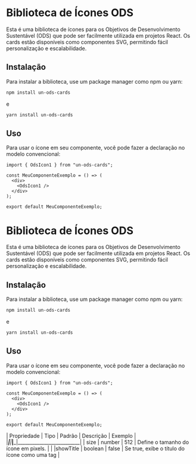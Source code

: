 # Biblioteca de Ícones ODS

Esta é uma biblioteca de ícones para os Objetivos de Desenvolvimento Sustentável (ODS) que pode ser facilmente utilizada em projetos React. Os cards estão disponíveis como componentes SVG, permitindo fácil personalização e escalabilidade.

## Instalação

Para instalar a biblioteca, use um package manager como npm ou yarn:

```bash
npm install un-ods-cards
```

e

```bash
yarn install un-ods-cards
```

## Uso

Para usar o ícone em seu componente, você pode fazer a declaração no modelo convencional:

```tsx
import { OdsIcon1 } from "un-ods-cards";

const MeuComponenteExemplo = () => (
  <div>
    <OdsIcon1 />
  </div>
);

export default MeuComponenteExemplo;
```

# Biblioteca de Ícones ODS

Esta é uma biblioteca de ícones para os Objetivos de Desenvolvimento Sustentável (ODS) que pode ser facilmente utilizada em projetos React. Os cards estão disponíveis como componentes SVG, permitindo fácil personalização e escalabilidade.

## Instalação

Para instalar a biblioteca, use um package manager como npm ou yarn:

```bash
npm install un-ods-cards
```

e

```bash
yarn install un-ods-cards
```

## Uso

Para usar o ícone em seu componente, você pode fazer a declaração no modelo convencional:

```tsx
import { OdsIcon1 } from "un-ods-cards";

const MeuComponenteExemplo = () => (
  <div>
    <OdsIcon1 />
  </div>
);

export default MeuComponenteExemplo;
```

| Propriedade | Tipo | Padrão | Descrição | Exemplo |
|_______|______|_______|_______|__________________________|
| size | number | 512 | Define o tamanho do ícone em pixels. | <OdsIcon1 size={128} /> |
|showTitle | boolean | false | Se true, exibe o título do ícone como uma tag | <title>. <OdsIcon1 showTitle={true} /> |

